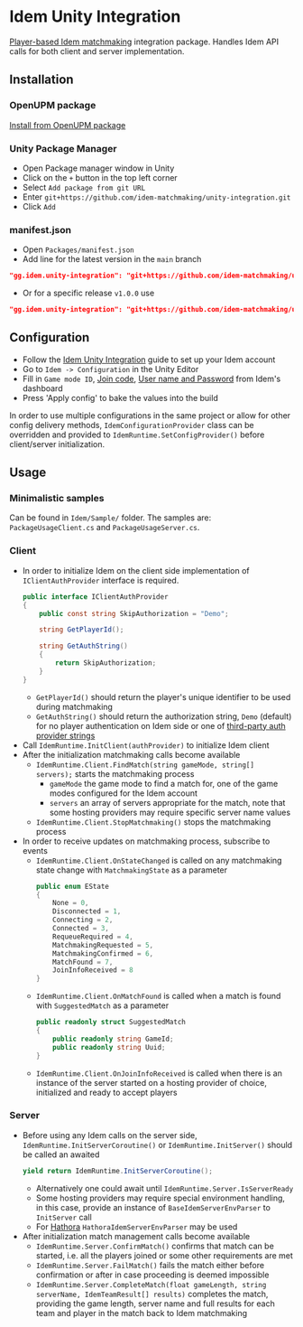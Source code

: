 # Idem Unity Integration
[Player-based Idem matchmaking](https://docs.idem.gg/setup-player-based) integration package. Handles Idem API calls for both client and server implementation.

## Installation
### OpenUPM package
[Install from OpenUPM package](https://openupm.com/packages/gg.idem.unity-integration/)
### Unity Package Manager
  * Open Package manager window in Unity
  * Click on the `+` button in the top left corner
  * Select `Add package from git URL`
  * Enter `git+https://github.com/idem-matchmaking/unity-integration.git`
  * Click `Add`
### manifest.json
  * Open `Packages/manifest.json`
  * Add line for the latest version in the `main` branch
``` json
"gg.idem.unity-integration": "git+https://github.com/idem-matchmaking/unity-integration#wip/prototype",
```
  * Or for a specific release `v1.0.0` use
``` json
"gg.idem.unity-integration": "git+https://github.com/idem-matchmaking/unity-integration#v1.0.0",
```

## Configuration
* Follow the [Idem Unity Integration](https://docs.idem.gg/setup-player-based) guide to set up your Idem account
* Go to `Idem -> Configuration` in the Unity Editor
* Fill in `Game mode ID`, [Join code](https://docs.idem.gg/setup-player-based#%F0%9F%84%B2-retrieve-join-code), [User name and Password](https://console.idem.gg/api_users/) from Idem's dashboard
* Press 'Apply config' to bake the values into the build

In order to use multiple configurations in the same project or allow for other config delivery methods, `IdemConfigurationProvider` class can be overridden and provided to `IdemRuntime.SetConfigProvider()` before client/server initialization.

## Usage
### Minimalistic samples
Can be found in `Idem/Sample/` folder. The samples are: `PackageUsageClient.cs` and `PackageUsageServer.cs`.

### Client
* In order to initialize Idem on the client side implementation of `IClientAuthProvider` interface is required.
    ```csharp
    public interface IClientAuthProvider
    {
        public const string SkipAuthorization = "Demo";

        string GetPlayerId();

        string GetAuthString()
        {
            return SkipAuthorization;
        }
    }
    ```
    * `GetPlayerId()` should return the player's unique identifier to be used during matchmaking
    * `GetAuthString()` should return the authorization string, `Demo` (default) for no player authentication on Idem side or one of [third-party auth provider strings](https://docs.idem.gg/category/player-authentication)
* Call `IdemRuntime.InitClient(authProvider)` to initialize Idem client
* After the initialization matchmaking calls become available
  * `IdemRuntime.Client.FindMatch(string gameMode, string[] servers);` starts the matchmaking process
    * `gameMode` the game mode to find a match for, one of the game modes configured for the Idem account
    * `servers` an array of servers appropriate for the match, note that some hosting providers may require specific server name values
  * `IdemRuntime.Client.StopMatchmaking()` stops the matchmaking process
* In order to receive updates on matchmaking process, subscribe to events
  * `IdemRuntime.Client.OnStateChanged` is called on any matchmaking state change with `MatchmakingState` as a parameter
    ```csharp
    public enum EState
    {
        None = 0,
        Disconnected = 1,
        Connecting = 2,
        Connected = 3,
        RequeueRequired = 4,
        MatchmakingRequested = 5,
        MatchmakingConfirmed = 6,
        MatchFound = 7,
        JoinInfoReceived = 8
    }
    ```
  * `IdemRuntime.Client.OnMatchFound` is called when a match is found with `SuggestedMatch` as a parameter
    ``` csharp
    public readonly struct SuggestedMatch
    {
        public readonly string GameId;
        public readonly string Uuid;
    }
    ```
  * `IdemRuntime.Client.OnJoinInfoReceived` is called when there is an instance of the server started on a hosting provider of choice, initialized and ready to accept players

### Server
* Before using any Idem calls on the server side, `IdemRuntime.InitServerCoroutine()` or `IdemRuntime.InitServer()` should be called an awaited
  ``` csharp
  yield return IdemRuntime.InitServerCoroutine();
  ```
  * Alternatively one could await until `IdemRuntime.Server.IsServerReady`
  * Some hosting providers may require special environment handling, in this case, provide an instance of `BaseIdemServerEnvParser` to `InitServer` call
  * For [Hathora](https://hathora.dev) `HathoraIdemServerEnvParser` may be used
* After initialization match management calls become available
  * `IdemRuntime.Server.ConfirmMatch()` confirms that match can be started, i.e. all the players joined or some other requirements are met
  * `IdemRuntime.Server.FailMatch()` fails the match either before confirmation or after in case proceeding is deemed impossible
  * `IdemRuntime.Server.CompleteMatch(float gameLength, string serverName, IdemTeamResult[] results)` completes the match, providing the game length, server name and full results for each team and player in the match back to Idem matchmaking
